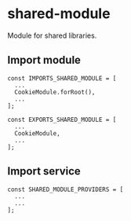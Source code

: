 # shared-module

Module for shared libraries.

## Import module

```
const IMPORTS_SHARED_MODULE = [
  ...
  CookieModule.forRoot(),
  ...
];

const EXPORTS_SHARED_MODULE = [
  ...
  CookieModule,
  ...
];
```

## Import service

```
const SHARED_MODULE_PROVIDERS = [
  ...  
  ...
];
```

